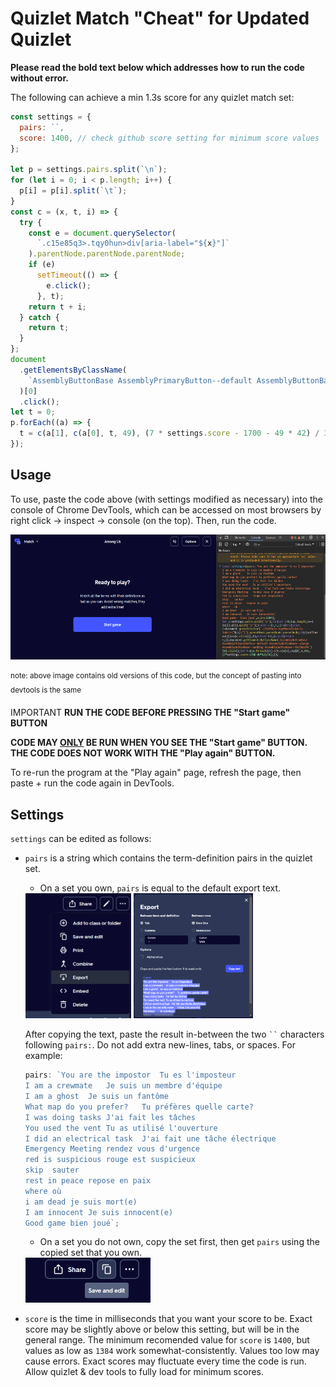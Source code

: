# Quizlet Match "Cheat" for Updated Quizlet

<b>Please read the bold text below which addresses how to run the code without error.</b>

The following can achieve a min 1.3s score for any quizlet match set:

```js
const settings = {
  pairs: ``,
  score: 1400, // check github score setting for minimum score values
};

let p = settings.pairs.split(`\n`);
for (let i = 0; i < p.length; i++) {
  p[i] = p[i].split(`\t`);
}
const c = (x, t, i) => {
  try {
    const e = document.querySelector(
      `.c15e85q3>.tqy0hun>div[aria-label="${x}"]`
    ).parentNode.parentNode.parentNode;
    if (e)
      setTimeout(() => {
        e.click();
      }, t);
    return t + i;
  } catch {
    return t;
  }
};
document
  .getElementsByClassName(
    `AssemblyButtonBase AssemblyPrimaryButton--default AssemblyButtonBase--xlarge AssemblyButtonBase--padding AssemblyButtonBase--fullWidth`
  )[0]
  .click();
let t = 0;
p.forEach((a) => {
  t = c(a[1], c(a[0], t, 49), (7 * settings.score - 1700 - 49 * 42) / 36);
});
```

## Usage

To use, paste the code above (with settings modified as necessary) into the console of Chrome DevTools, which can be accessed on most browsers by right click → inspect → console (on the top). Then, run the code.

<img src="images/devtoolsconsole.png" alt="" height="200"/>
<p style="line-height:1.2rem;">
<sup>note: above image contains old versions of this code, but the concept of pasting into devtools is the same</sup></p>

IMPORTANT
<b>RUN THE CODE BEFORE PRESSING THE "Start game" BUTTON</b>

<b>CODE MAY <u>ONLY</u> BE RUN WHEN YOU SEE THE "Start game" BUTTON. THE CODE DOES NOT WORK WITH THE "Play again" BUTTON.</b>

To re-run the program at the "Play again" page, refresh the page, then paste + run the code again in DevTools.

## Settings

`settings` can be edited as follows:

- `pairs` is a string which contains the term-definition pairs in the quizlet set.

  - On a set you own, `pairs` is equal to the default export text.

  <img src="images/exportbutton.png" alt="" height="200"/>
  <img src="images/exportcopied.png" alt="" height="200"/>

  After copying the text, paste the result in-between the two ` `` ` characters following `pairs:`. Do not add extra new-lines, tabs, or spaces. For example:

  ```js
  pairs: `You are the impostor	Tu es l'imposteur
  I am a crewmate	Je suis un membre d'équipe
  I am a ghost	Je suis un fantôme
  What map do you prefer?	Tu préfères quelle carte?
  I was doing tasks	J'ai fait les tâches
  You used the vent	Tu as utilisé l'ouverture
  I did an electrical task	J'ai fait une tâche électrique
  Emergency Meeting	rendez vous d'urgence
  red is suspicious	rouge est suspicieux
  skip	sauter
  rest in peace	repose en paix
  where	où
  i am dead	je suis mort(e)
  I am innocent	Je suis innocent(e)
  Good game	bien joué`;
  ```

  - On a set you do not own, copy the set first, then get `pairs` using the copied set that you own.

  <img src="images/copy.png" alt="" width="200"/>

- `score` is the time in milliseconds that you want your score to be. Exact score may be slightly above or below this setting, but will be in the general range. The minimum recomended value for `score` is `1400`, but values as low as `1384` work somewhat-consistently. Values too low may cause errors. Exact scores may fluctuate every time the code is run. Allow quizlet & dev tools to fully load for minimum scores.
